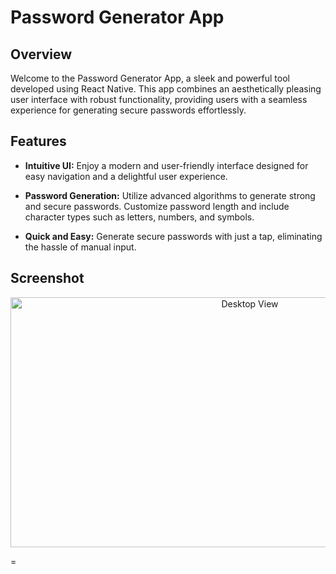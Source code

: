 # Password Generator App


## Overview

Welcome to the Password Generator App, a sleek and powerful tool developed using React Native. This app combines an aesthetically pleasing user interface with robust functionality, providing users with a seamless experience for generating secure passwords effortlessly.

## Features

- **Intuitive UI:** Enjoy a modern and user-friendly interface designed for easy navigation and a delightful user experience.

- **Password Generation:** Utilize advanced algorithms to generate strong and secure passwords. Customize password length and include character types such as letters, numbers, and symbols.

- **Quick and Easy:** Generate secure passwords with just a tap, eliminating the hassle of manual input.

## Screenshot
<div align="center"><img src="https://res.cloudinary.com/dzxorfube/image/upload/v1700894205/samples/website%20screenshot/passgen_iksv57.png" alt="Desktop View" width="750" height="400"></div>

=
